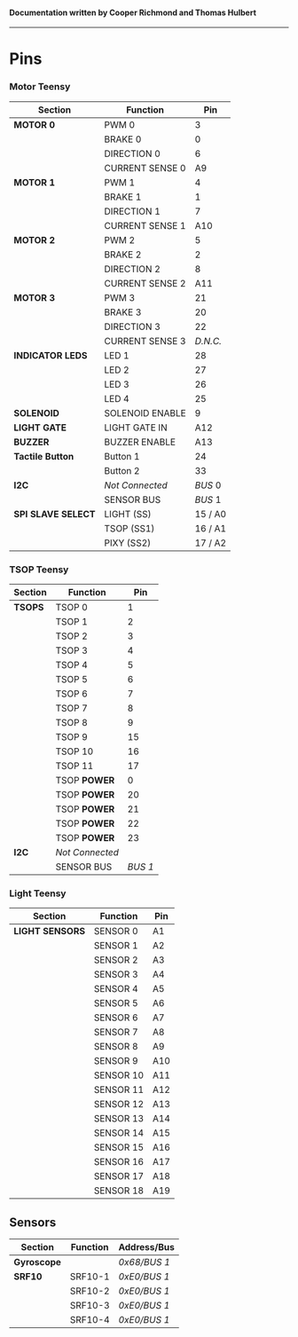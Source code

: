 

#### Documentation written by Cooper Richmond and Thomas Hulbert

-----

# Pins

### Motor Teensy

| Section              | Function        | Pin      |
| -------------------- | --------------- | -------- |
| **MOTOR 0**          | PWM 0           | 3        |
|                      | BRAKE 0         | 0        |
|                      | DIRECTION 0     | 6        |
|                      | CURRENT SENSE 0 | A9       |
| **MOTOR 1**          | PWM 1           | 4        |
|                      | BRAKE 1         | 1        |
|                      | DIRECTION 1     | 7        |
|                      | CURRENT SENSE 1 | A10      |
| **MOTOR 2**          | PWM 2           | 5        |
|                      | BRAKE 2         | 2        |
|                      | DIRECTION 2     | 8        |
|                      | CURRENT SENSE 2 | A11      |
| **MOTOR 3**          | PWM 3           | 21       |
|                      | BRAKE 3         | 20       |
|                      | DIRECTION 3     | 22       |
|                      | CURRENT SENSE 3 | *D.N.C.* |
| **INDICATOR LEDS**   | LED 1           | 28       |
|                      | LED 2           | 27       |
|                      | LED 3           | 26       |
|                      | LED 4           | 25       |
| **SOLENOID**         | SOLENOID ENABLE | 9        |
| **LIGHT GATE**       | LIGHT GATE IN   | A12      |
| **BUZZER**           | BUZZER ENABLE   | A13      |
| **Tactile Button**   | Button 1        | 24       |
|                      | Button 2        | 33       |
| **I2C**              | *Not Connected* | *BUS* 0  |
|                      | SENSOR BUS      | *BUS* 1  |
| **SPI SLAVE SELECT** | LIGHT (SS)      | 15 / A0  |
|                      | TSOP (SS1)      | 16 / A1  |
|                      | PIXY (SS2)      | 17 / A2  |

### TSOP Teensy

| Section   | Function        | Pin     |
| --------- | --------------- | ------- |
| **TSOPS** | TSOP 0          | 1       |
|           | TSOP 1          | 2       |
|           | TSOP 2          | 3       |
|           | TSOP 3          | 4       |
|           | TSOP 4          | 5       |
|           | TSOP 5          | 6       |
|           | TSOP 6          | 7       |
|           | TSOP 7          | 8       |
|           | TSOP 8          | 9       |
|           | TSOP 9          | 15      |
|           | TSOP 10         | 16      |
|           | TSOP 11         | 17      |
|           | TSOP **POWER**  | 0       |
|           | TSOP **POWER**  | 20      |
|           | TSOP **POWER**  | 21      |
|           | TSOP **POWER**  | 22      |
|           | TSOP **POWER**  | 23      |
| **I2C**   | *Not Connected* |         |
|           | SENSOR BUS      | *BUS 1* |

### Light Teensy

| Section           | Function  | Pin  |
| ----------------- | --------- | ---- |
| **LIGHT SENSORS** | SENSOR 0  | A1   |
|                   | SENSOR 1  | A2   |
|                   | SENSOR 2  | A3   |
|                   | SENSOR 3  | A4   |
|                   | SENSOR 4  | A5   |
|                   | SENSOR 5  | A6   |
|                   | SENSOR 6  | A7   |
|                   | SENSOR 7  | A8   |
|                   | SENSOR 8  | A9   |
|                   | SENSOR 9  | A10  |
|                   | SENSOR 10 | A11  |
|                   | SENSOR 11 | A12  |
|                   | SENSOR 12 | A13  |
|                   | SENSOR 13 | A14  |
|                   | SENSOR 14 | A15  |
|                   | SENSOR 15 | A16  |
|                   | SENSOR 16 | A17  |
|                   | SENSOR 17 | A18  |
|                   | SENSOR 18 | A19  |

## Sensors

| Section       | Function | Address/Bus  |
| ------------- | -------- | ------------ |
| **Gyroscope** |          | *0x68/BUS 1* |
| **SRF10**     | SRF10-1  | *0xE0/BUS 1* |
|               | SRF10-2  | *0xE0/BUS 1* |
|               | SRF10-3  | *0xE0/BUS 1* |
|               | SRF10-4  | *0xE0/BUS 1* |